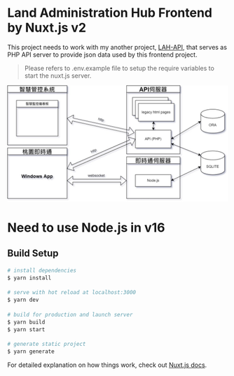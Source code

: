 # Land Administration Hub Frontend by Nuxt.js v2

This project needs to work with my another project, [LAH-API](https://github.com/pyliu/LAH-API), that serves as PHP API server to provide json data used by this frontend project.
> Please refers to .env.example file to setup the require variables to start the nuxt.js server.

![系統區塊圖](system_block.jpg)

# Need to use Node.js in v16

## Build Setup

```bash
# install dependencies
$ yarn install

# serve with hot reload at localhost:3000
$ yarn dev

# build for production and launch server
$ yarn build
$ yarn start

# generate static project
$ yarn generate
```

For detailed explanation on how things work, check out [Nuxt.js docs](https://nuxtjs.org).
